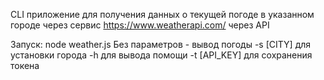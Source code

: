 CLI приложение для получения данных о текущей погоде в указанном городе через сервис https://www.weatherapi.com/ через API

Запуск: node weather.js
Без параметров - вывод погоды
-s [CITY] для установки города
-h для вывода помощи
-t [API_KEY] для сохранения токена